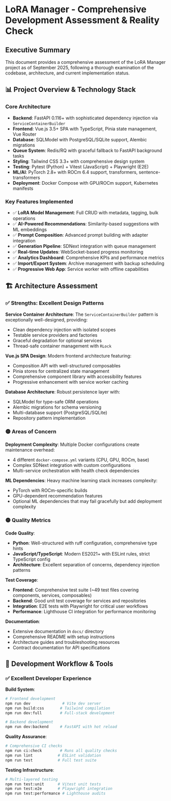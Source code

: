 # LoRA Manager - Comprehensive Development Assessment & Reality Check

## Executive Summary

This document provides a comprehensive assessment of the LoRA Manager project as of September 2025, following a thorough examination of the codebase, architecture, and current implementation status. 



## 📊 Project Overview & Technology Stack

### Core Architecture
- **Backend**: FastAPI 0.116+ with sophisticated dependency injection via `ServiceContainerBuilder`
- **Frontend**: Vue.js 3.5+ SPA with TypeScript, Pinia state management, Vue Router
- **Database**: SQLModel with PostgreSQL/SQLite support, Alembic migrations
- **Queue System**: Redis/RQ with graceful fallback to FastAPI background tasks
- **Styling**: Tailwind CSS 3.3+ with comprehensive design system
- **Testing**: Pytest (Python) + Vitest (JavaScript) + Playwright (E2E)
- **ML/AI**: PyTorch 2.8+ with ROCm 6.4 support, transformers, sentence-transformers
- **Deployment**: Docker Compose with GPU/ROCm support, Kubernetes manifests

### Key Features Implemented
- ✅ **LoRA Model Management**: Full CRUD with metadata, tagging, bulk operations
- ✅ **AI-Powered Recommendations**: Similarity-based suggestions with ML embeddings
- ✅ **Prompt Composition**: Advanced prompt building with adapter integration  
- ✅ **Generation Pipeline**: SDNext integration with queue management
- ✅ **Real-time Updates**: WebSocket-based progress monitoring
- ✅ **Analytics Dashboard**: Comprehensive KPIs and performance metrics
- ✅ **Import/Export System**: Archive management with backup scheduling
- ✅ **Progressive Web App**: Service worker with offline capabilities

## 🏗️ Architecture Assessment

### ✅ **Strengths: Excellent Design Patterns**

**Service Container Architecture**: The `ServiceContainerBuilder` pattern is exceptionally well-designed, providing:
- Clean dependency injection with isolated scopes
- Testable service providers and factories  
- Graceful degradation for optional services
- Thread-safe container management with `RLock`

**Vue.js SPA Design**: Modern frontend architecture featuring:
- Composition API with well-structured composables
- Pinia stores for centralized state management
- Comprehensive component library with accessibility features
- Progressive enhancement with service worker caching

**Database Architecture**: Robust persistence layer with:
- SQLModel for type-safe ORM operations
- Alembic migrations for schema versioning
- Multi-database support (PostgreSQL/SQLite)
- Repository pattern implementation

### 🟡 **Areas of Concern**

**Deployment Complexity**: Multiple Docker configurations create maintenance overhead:
- 4 different `docker-compose.yml` variants (CPU, GPU, ROCm, base)
- Complex SDNext integration with custom configurations
- Multi-service orchestration with health check dependencies

**ML Dependencies**: Heavy machine learning stack increases complexity:
- PyTorch with ROCm-specific builds
- GPU-dependent recommendation features
- Optional ML dependencies that may fail gracefully but add deployment complexity


### 🟡 **Quality Metrics**

**Code Quality**: 
- **Python**: Well-structured with ruff configuration, comprehensive type hints
- **JavaScript/TypeScript**: Modern ES2021+ with ESLint rules, strict TypeScript config
- **Architecture**: Excellent separation of concerns, dependency injection patterns

**Test Coverage**: 
- **Frontend**: Comprehensive test suite (~49 test files covering components, services, composables)
- **Backend**: Good unit test coverage for services and repositories  
- **Integration**: E2E tests with Playwright for critical user workflows
- **Performance**: Lighthouse CI integration for performance monitoring

**Documentation**: 
- Extensive documentation in `docs/` directory
- Comprehensive README with setup instructions
- Architecture guides and troubleshooting resources
- Contract documentation for API specifications

## 🎯 Development Workflow & Tools

### ✅ **Excellent Developer Experience**

**Build System**:
```bash
# Frontend development
npm run dev              # Vite dev server
npm run build:css       # Tailwind compilation  
npm run dev:full        # Full-stack development

# Backend development  
npm run dev:backend     # FastAPI with hot reload
```

**Quality Assurance**:
```bash
# Comprehensive CI checks
npm run ci:check        # Runs all quality checks
npm run lint           # ESLint validation
npm run test           # Full test suite
```

**Testing Infrastructure**:
```bash
# Multi-layered testing
npm run test:unit      # Vitest unit tests
npm run test:e2e       # Playwright integration
npm run test:performance # Lighthouse audits
```


